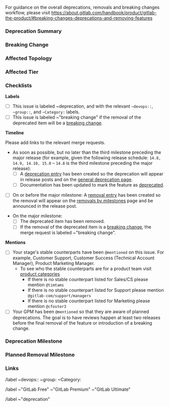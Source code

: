 For guidance on the overall deprecations, removals and breaking changes workflow, please visit https://about.gitlab.com/handbook/product/gitlab-the-product/#breaking-changes-deprecations-and-removing-features

<!-- Use this template as a starting point for deprecations. -->

### Deprecation Summary

<!--
This should contain a brief description of the feature or functionality that is deprecated. The description should clearly state the potential impact of the deprecation to end users.

It is recommended that you link to the documentation.

The description of the deprecation should state what actions the user should take to rectify the behavior. If the deprecation is scheduled for an upcoming release, the content should remain in the deprecations documentation page until it has been completed. For example, if a deprecation is announced in 14.9 and scheduled to be completed in 15.0, the same content would be included in the documentation for 14.9, 14.10, and 15.0.
-->

### Breaking Change

<!-- Does this MR contain a breaking change? If yes:
- Add the ~"breaking change" label to this issue.
- Add instructions for how users can update their workflow. -->

### Affected Topology

<!--
Who is affected by this deprecation, Self-managed users, SaaS users, or both? This is especially important when nearing the annual major release where breaking changes and removals are typically introduced. These changes might be seen on GitLab.com before the official release date.
-->

### Affected Tier

<!--
Which tier is this feature available in?

* Free
* Premium
* Ultimate
-->

### Checklists

**Labels**

- [ ] This issue is labeled ~deprecation, and with the relevant `~devops::`, `~group::`, and `~Category:` labels.
- [ ] This issue is labeled  ~"breaking change" if the removal of the deprecated item will be a [breaking change](https://about.gitlab.com/handbook/product/gitlab-the-product/#examples-of-breaking-changes).

**Timeline**

Please add links to the relevant merge requests.

- As soon as possible, but no later than the third milestone preceding the major release (for example, given the following release schedule: `14.8, 14.9, 14.10, 15.0` – `14.8` is the third milestone preceding the major release):
    - [ ] A [deprecation entry](https://about.gitlab.com/handbook/marketing/blog/release-posts/#creating-a-deprecation-entry) has been created so the deprecation will appear in release posts and on the [general deprecation page](https://docs.gitlab.com/ee/update/deprecations).
    - [ ] Documentation has been updated to mark the feature as [deprecated](https://docs.gitlab.com/ee/development/documentation/versions.html#deprecations-and-removals).
- [ ] On or before the major milestone: A [removal entry](https://about.gitlab.com/handbook/marketing/blog/release-posts/#removals) has been created so the removal will appear on the [removals by milestones](https://docs.gitlab.com/ee/update/removals) page and be announced in the release post.
- On the major milestone:
    - [ ] The deprecated item has been removed.
    - [ ] If the removal of the deprecated item is a [breaking change](https://about.gitlab.com/handbook/product/gitlab-the-product/#examples-of-breaking-changes), the merge request is labeled ~"breaking change".

**Mentions**

- [ ] Your stage's stable counterparts have been `@mentioned`  on this issue. For example, Customer Support, Customer Success (Technical Account Manager), Product Marketing Manager.
  - To see who the stable counterparts are for a product team visit [product categories](https://about.gitlab.com/handbook/product/categories/)
       - If there is no stable counterpart listed for Sales/CS please mention `@timtams`
       - If there is no stable counterpart listed for Support please mention `@gitlab-com/support/managers`
       - If there is no stable counterpart listed for Marketing please mention `@cfoster3`
- [ ] Your GPM has been `@mentioned` so that they are aware of planned deprecations. The goal is to have reviews happen at least two releases before the final removal of the feature or introduction of a breaking change.

### Deprecation Milestone

<!-- In which milestone will this deprecation be announced ? -->

### Planned Removal Milestone

<!-- In which milestone will the feature or functionality be removed and announced? -->

### Links

<!--
Add links to any relevant documentation or code that will provide additional details or clarity regarding the planned change.

This issue is the main SSOT for the deprecations and removals process. Be sure to link all
issues and MRs related to this deprecation/removal to this issue. This can include removal
issues that were created ahead of time, and the MRs doing the actual deprecation/removal work.
-->

<!-- Label reminders - you should have one of each of the following labels.
Use the following resources to find the appropriate labels:
- https://gitlab.com/gitlab-org/gitlab/-/labels
- https://about.gitlab.com/handbook/product/categories/features/
-->

<!-- Populate the Section, Group, and Category -->
/label ~devops:: ~group: ~Category:

<!-- Choose the Pricing Tier(s) -->
/label  ~"GitLab Free" ~"GitLab Premium" ~"GitLab Ultimate"

<!-- Identifies that this Issue is related to deprecating a feature -->
/label ~"deprecation"

<!-- Add the ~"breaking change" label to this issue if necessary -->
